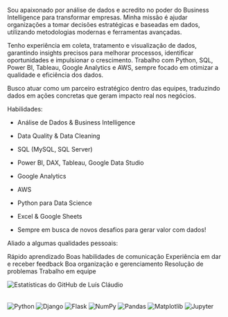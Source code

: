 Sou apaixonado por análise de dados e acredito no poder do Business Intelligence para transformar empresas. Minha missão é ajudar organizações a tomar decisões estratégicas e baseadas em dados, utilizando metodologias modernas e ferramentas avançadas.

Tenho experiência em coleta, tratamento e visualização de dados, garantindo insights precisos para melhorar processos, identificar oportunidades e impulsionar o crescimento. Trabalho com Python, SQL, Power BI, Tableau, Google Analytics e AWS, sempre focado em otimizar a qualidade e eficiência dos dados.

Busco atuar como um parceiro estratégico dentro das equipes, traduzindo dados em ações concretas que geram impacto real nos negócios.

Habilidades:
- Análise de Dados & Business Intelligence
- Data Quality & Data Cleaning
- SQL (MySQL, SQL Server)
- Power BI, DAX, Tableau, Google Data Studio
- Google Analytics
- AWS
- Python para Data Science
- Excel & Google Sheets

- Sempre em busca de novos desafios para gerar valor com dados!

Aliado a algumas qualidades pessoais:

Rápido aprendizado
Boas habilidades de comunicação
Experiência em dar e receber feedback
Boa organização e gerenciamento
Resolução de problemas
Trabalho em equipe


![Estatísticas do GitHub de Luís Cláudio](https://github-readme-stats.vercel.app/api?username=luisclaudio29&show_icons=true&theme=radical)

<div style="display:inline_block">
  </br>
  <img align="center" alt="Python" src="https://img.shields.io/badge/Python-3776AB?style=for-the-badge&logo=python&logoColor=white"></img>
  <img align="center" alt="Django" src="https://img.shields.io/badge/Django-092E20?style=for-the-badge&logo=django&logoColor=white"></img>
  <img align="center" alt="Flask" src="https://img.shields.io/badge/Flask-000000?style=for-the-badge&logo=flask&logoColor=white"></img>
  <img align="center" alt="NumPy" src="https://img.shields.io/badge/NumPy-013243?style=for-the-badge&logo=numpy&logoColor=white"></img>
  <img align="center" alt="Pandas" src="https://img.shields.io/badge/Pandas-150458?style=for-the-badge&logo=pandas&logoColor=white"></img>
  <img align="center" alt="Matplotlib" src="https://img.shields.io/badge/Matplotlib-3776AB?style=for-the-badge&logo=python&logoColor=white"></img>
  <img align="center" alt="Jupyter" src="https://img.shields.io/badge/Jupyter-F37626?style=for-the-badge&logo=jupyter&logoColor=white"></img>
</div>











 
  
   
